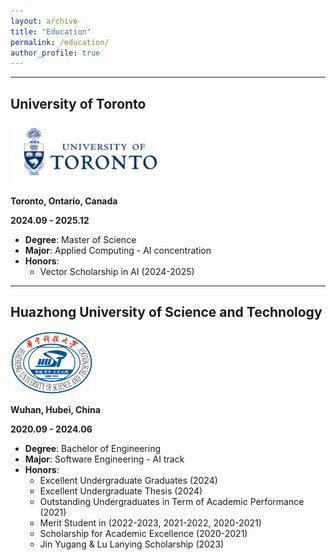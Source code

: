 ```yaml
---
layout: archive
title: "Education"
permalink: /education/
author_profile: true
---
```


--------------

## University of Toronto

<img src="../images/ut.png" alt="ut" height="100">

**Toronto, Ontario, Canada**

**2024.09 - 2025.12**

- **Degree**: Master of Science
- **Major**: Applied Computing - AI concentration
- **Honors**: 
  - Vector Scholarship in AI (2024-2025)



---------------

## Huazhong University of Science and Technology

<img src="../images/hust.png" alt="hust" height="100">

**Wuhan, Hubei, China**

**2020.09 - 2024.06**

- **Degree**: Bachelor of Engineering
- **Major**: Software Engineering - AI track
- **Honors**: 
  - Excellent Undergraduate Graduates  (2024)
  - Excellent Undergraduate Thesis (2024)
  - Outstanding Undergraduates in Term of Academic Performance (2021)
  - Merit Student in (2022-2023, 2021-2022, 2020-2021)
  - Scholarship for Academic Excellence (2020-2021)
  - Jin Yugang & Lu Lanying Scholarship (2023)
 
